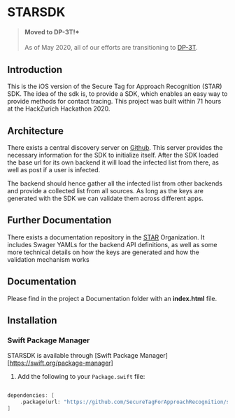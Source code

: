 # STARSDK

> #### Moved to DP-3T!*
> 
> As of May 2020, all of our efforts are transitioning to [DP-3T](https://github.com/DP-3T).
> 

## Introduction
This is the iOS version of the Secure Tag for Approach Recognition (STAR) SDK. The idea of the sdk is, to provide a SDK, which enables an easy way to provide methods for contact tracing. This project was built within 71 hours at the HackZurich Hackathon 2020.

## Architecture
There exists a central discovery server on [Github](https://raw.githubusercontent.com/SecureTagForApproachRecognition/discovery/master/discovery.json). This server provides the necessary information for the SDK to initialize itself. After the SDK loaded the base url for its own backend it will load the infected list from there, as well as post if a user is infected.

The backend should hence gather all the infected list  from other backends and provide a collected list from all sources. As long as the keys are generated with the SDK we can validate them across different apps.

## Further Documentation

There exists a documentation repository in the [STAR](https://github.com/SecureTagForApproachRecognition) Organization. It includes Swager YAMLs for the backend API definitions, as well as some more technical details on how the keys are generated and how the validation mechanism works


## Documentation
Please find in the project a Documentation folder with an **index.html** file.

## Installation
### Swift Package Manager

STARSDK is available through [Swift Package Manager][https://swift.org/package-manager]

1. Add the following to your `Package.swift` file:

  ```swift

  dependencies: [
      .package(url: "https://github.com/SecureTagForApproachRecognition/star-sdk-ios.git", branch: "master")
  ]

  ```
